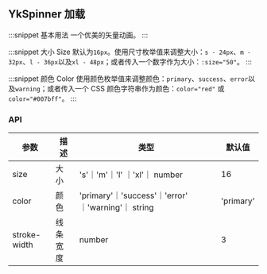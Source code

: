 ## YkSpinner 加载

:::snippet
基本用法
一个优美的矢量动画。
<SpinnerPrimary/>
:::

:::snippet
大小 Size
默认为`16px`。使用尺寸枚举值来调整大小：`s - 24px`、`m - 32px`、`l - 36px`以及`xl - 48px`；或者传入一个数字作为大小：`:size="50"`。
<SpinnerSize/>
:::

:::snippet
颜色 Color
使用颜色枚举值来调整颜色：`primary`、`success`、`error`以及`warning`；或者传入一个 CSS 颜色字符串作为颜色：`color="red"` 或 `color="#007bff"`。
<SpinnerColor/>
:::

### API

| 参数         | 描述     | 类型                                               | 默认值    |
| ------------ | -------- | -------------------------------------------------- | --------- |
| size         | 大小     | 's'｜'m'｜'l' ｜'xl'｜ number                      | 16        |
| color        | 颜色     | 'primary'｜'success'｜'error' ｜'warning'｜ string | 'primary' |
| stroke-width | 线条宽度 | number                                             | 3         |
